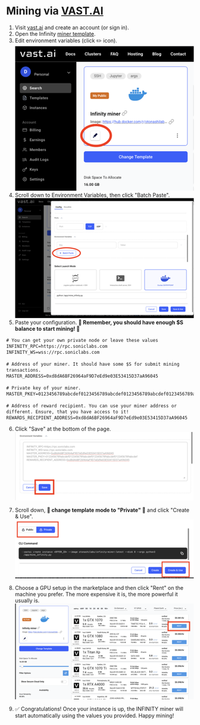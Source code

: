 # Mining via [VAST.AI](https://cloud.vast.ai/?ref_id=164977&creator_id=164977&name=Infinity-GPU)

1. Visit [vast.ai](https://cloud.vast.ai/?ref_id=164977&creator_id=164977&name=Infinity-GPU) and create an account (or sign in). 
2. Open the Infinity [miner template](https://cloud.vast.ai/?ref_id=164977&creator_id=164977&name=Infinity-GPU).
3. Edit environment variables (click ✏️ icon).
![image](./assets/edit_image.png)
4. Scroll down to Environment Variables, then click "Batch Paste".
![image](./assets/batch_paste.png)
5. Paste your configuration. **🚨 Remember, you should have enough $S balance to start mining! 🚨**
```
# You can get your own private node or leave these values 
INFINITY_RPC=https://rpc.soniclabs.com
INFINITY_WS=wss://rpc.soniclabs.com

# Address of your miner. It should have some $S for submit mining transactions. 
MASTER_ADDRESS=0xd8dA6BF26964aF9D7eEd9e03E53415D37aA96045

# Private key of your miner.
MASTER_PKEY=0123456789abcdef0123456789abcdef0123456789abcdef0123456789abcdef

# Address of reward recipient. You can use your miner address or different. Ensure, that you have access to it! 
REWARDS_RECIPIENT_ADDRESS=0xd8dA6BF26964aF9D7eEd9e03E53415D37aA96045
```
6. Click "Save" at the bottom of the page.
![image](./assets/save_envs.png)

7. Scroll down, **🚨 change template mode to "Private" 🚨** and click "Create & Use". 
![image](./assets/private_save.png)

8. Choose a GPU setup in the marketplace and then click "Rent" on the machine you prefer. The more expensive it is, the more powerful it usually is.
![image](./assets/rent_gpu.png)

9. ✅ Congratulations! Once your instance is up, the INFINITY miner will start automatically using the values you provided. Happy mining!
